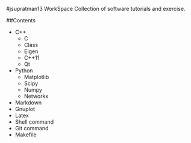 #jsupratman13 WorkSpace
Collection of software tutorials and exercise.

##Contents
* C++
  * C
  * Class
  * Eigen
  * C++11
  * Qt
* Python
  * Matplotlib
  * Scipy
  * Numpy
  * Networkx
* Markdown
* Gnuplot
* Latex
* Shell command
* Git command
* Makefile
